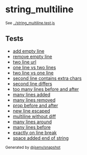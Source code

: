 # string_multiline

<sub>
  See <a href="../string_multiline.test.js">../string_multiline.test.js</a>
</sub>

## Tests

- [add empty line](add_empty_line/add_empty_line.md)
- [remove empty line](remove_empty_line/remove_empty_line.md)
- [two line url](two_line_url/two_line_url.md)
- [one line vs two lines](one_line_vs_two_lines/one_line_vs_two_lines.md)
- [two line vs one line](two_line_vs_one_line/two_line_vs_one_line.md)
- [second line contains extra chars](second_line_contains_extra_chars/second_line_contains_extra_chars.md)
- [second line differs](second_line_differs/second_line_differs.md)
- [too many lines before and after](too_many_lines_before_and_after/too_many_lines_before_and_after.md)
- [many lines added](many_lines_added/many_lines_added.md)
- [many lines removed](many_lines_removed/many_lines_removed.md)
- [prop before and after](prop_before_and_after/prop_before_and_after.md)
- [new line escaped](new_line_escaped/new_line_escaped.md)
- [multiline without diff](multiline_without_diff/multiline_without_diff.md)
- [many lines around](many_lines_around/many_lines_around.md)
- [many lines before](many_lines_before/many_lines_before.md)
- [exactly on line break](exactly_on_line_break/exactly_on_line_break.md)
- [space added end of string](space_added_end_of_string/space_added_end_of_string.md)

<sub>
  Generated by <a href="https://github.com/jsenv/core/tree/main/packages/independent/snapshot">@jsenv/snapshot</a>
</sub>